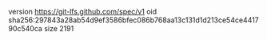 version https://git-lfs.github.com/spec/v1
oid sha256:297843a28ab54d9ef3586bfec086b768aa13c131d1d213ce54ce441790c540ca
size 2191
